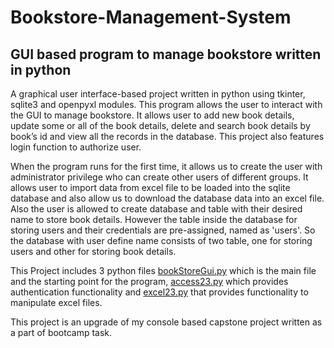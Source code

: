 # Bookstore-Management-System

## GUI based program to manage bookstore written in python

A graphical user interface-based project written in python using tkinter, sqlite3 and openpyxl modules. This program allows the user to interact with the GUI to manage bookstore. It allows user to add new book details, update some or all of the book details, delete and search book details by book’s id and view all the records in the database. This project also features login function to authorize user. 

When the program runs for the first time, it allows us to create the user with administrator privilege who can create other users of different groups. It allows user to import data from excel file to be loaded into the sqlite database and also allow us to download the database data into an excel file. Also the user is allowed to create database and table with their desired name to store book details. However the table inside the database for storing users and their credentials are pre-assigned, named as 'users'. So the database with user define name consists of two table, one for storing users and other for storing book details.

This Project includes 3 python files <ins>bookStoreGui.py</ins> which is the main file and the starting point for the program, <ins>access23.py</ins> which provides authentication functionality and <ins>excel23.py</ins> that provides functionality to manipulate excel files. 

This project is an upgrade of my console based capstone project written as a part of bootcamp task.
